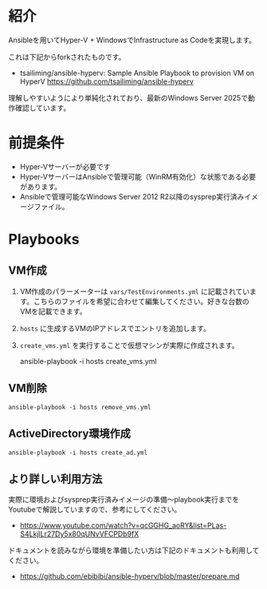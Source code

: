# 紹介

Ansibleを用いてHyper-V + WindowsでInfrastructure as Codeを実現します。

これは下記からforkされたものです。

 - tsailiming/ansible-hyperv: Sample Ansible Playbook to provision VM on HyperV https://github.com/tsailiming/ansible-hyperv

理解しやすいようにより単純化されており、最新のWindows Server 2025で動作確認しています。


# 前提条件

* Hyper-Vサーバーが必要です
* Hyper-VサーバーはAnsibleで管理可能（WinRM有効化）な状態である必要があります。
* Ansibleで管理可能なWindows Server 2012 R2以降のsysprep実行済みイメージファイル。

# Playbooks

## VM作成

1. VM作成のパラーメーターは `vars/TestEnvironments.yml` に記載されています。こちらのファイルを希望に合わせて編集してください。好きな台数のVMを記載できます。
1. `hosts` に生成するVMのIPアドレスでエントリを追加します。
1. `create_vms.yml` を実行することで仮想マシンが実際に作成されます。

    ansible-playbook -i hosts create_vms.yml

## VM削除

    ansible-playbook -i hosts remove_vms.yml

## ActiveDirectory環境作成

    ansible-playbook -i hosts create_ad.yml

## より詳しい利用方法

実際に環境およびsysprep実行済みイメージの準備～playbook実行までをYoutubeで解説していますので、参考にしてください。

* https://www.youtube.com/watch?v=qcGGHG_aoRY&list=PLas-S4LkjlLr27Dy5x80qUNvVFCPDb9fX

ドキュメントを読みながら環境を準備したい方は下記のドキュメントも利用してください。

* https://github.com/ebibibi/ansible-hyperv/blob/master/prepare.md